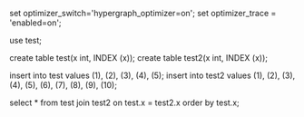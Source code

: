 
set optimizer_switch='hypergraph_optimizer=on';
set optimizer_trace = 'enabled=on';

use test;

create table test(x int, INDEX (x));
create table test2(x int, INDEX (x));

insert into test values (1), (2), (3), (4), (5);
insert into test2 values (1), (2), (3), (4), (5), (6), (7), (8), (9), (10); 

select * from test join test2 on test.x = test2.x order by test.x;




